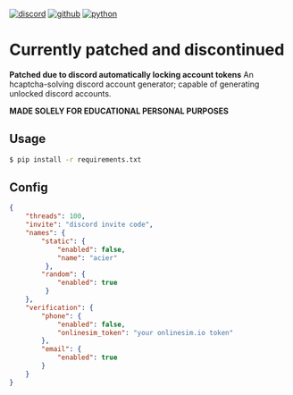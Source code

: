 [![discord](https://img.shields.io/badge/Discord-7289DA?style=for-the-badge&logo=discord&logoColor=white)](https://discord.com)
[![github](https://img.shields.io/badge/GitHub-100000?style=for-the-badge&logo=github&logoColor=white)](https://github.com/AcierP)
[![python](https://img.shields.io/badge/Python-3776AB?style=for-the-badge&logo=python&logoColor=white)](https://www.python.org/downloads/)

# Currently patched and discontinued
**Patched due to discord automatically locking account tokens** 
An hcaptcha-solving discord account generator; capable of generating unlocked discord accounts.

**MADE SOLELY FOR EDUCATIONAL PERSONAL PURPOSES**

## Usage

```bash
$ pip install -r requirements.txt
```

## Config
```json
{
    "threads": 100,
    "invite": "discord invite code",
    "names": {
        "static": {
            "enabled": false,
            "name": "acier"
         },
        "random": {
            "enabled": true
         }
    },
    "verification": {
        "phone": {
            "enabled": false,
            "onlinesim_token": "your onlinesim.io token"
        },
        "email": {
            "enabled": true
        }
    }
}
```
